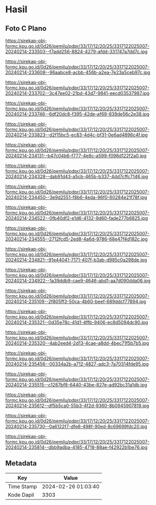 # Hasil

## Foto C Plano

https://sirekap-obj-formc.kpu.go.id/0d26/pemilu/pdpr/33/17/12/20/25/3317122025007-20240214-233503--f7add256-8824-4279-afdd-331747a7dd7c.jpg

https://sirekap-obj-formc.kpu.go.id/0d26/pemilu/pdpr/33/17/12/20/25/3317122025007-20240214-233608--96aabce8-acbb-456b-a2ea-7e23a5ceb97c.jpg

https://sirekap-obj-formc.kpu.go.id/0d26/pemilu/pdpr/33/17/12/20/25/3317122025007-20240214-233702--3c47ee02-21bd-43d7-9841-eecd03537987.jpg

https://sirekap-obj-formc.kpu.go.id/0d26/pemilu/pdpr/33/17/12/20/25/3317122025007-20240214-233746--6df20dc8-f395-42de-af69-839de56c2e38.jpg

https://sirekap-obj-formc.kpu.go.id/0d26/pemilu/pdpr/33/17/12/20/25/3317122025007-20240214-233823--d2f15bc5-ec83-4d4c-bf31-0e6ad4896c4f.jpg

https://sirekap-obj-formc.kpu.go.id/0d26/pemilu/pdpr/33/17/12/20/25/3317122025007-20240214-234131--b47c04b6-f777-4e8c-a599-f098d122f2a0.jpg

https://sirekap-obj-formc.kpu.go.id/0d26/pemilu/pdpr/33/17/12/20/25/3317122025007-20240214-234328--dab91d43-a5cb-465b-b337-4dd7cffc7146.jpg

https://sirekap-obj-formc.kpu.go.id/0d26/pemilu/pdpr/33/17/12/20/25/3317122025007-20240214-234450--3e9d2551-f8b6-4eda-96f0-60284e21f78f.jpg

https://sirekap-obj-formc.kpu.go.id/0d26/pemilu/pdpr/33/17/12/20/25/3317122025007-20240214-234522--0fb40df2-e1d6-4132-9d60-fade277b6825.jpg

https://sirekap-obj-formc.kpu.go.id/0d26/pemilu/pdpr/33/17/12/20/25/3317122025007-20240214-234555--2712fcd5-2ed8-4a6d-9786-68e47f4d182c.jpg

https://sirekap-obj-formc.kpu.go.id/0d26/pemilu/pdpr/33/17/12/20/25/3317122025007-20240214-234821--91e44041-7171-407f-b3ab-d985c0a298de.jpg

https://sirekap-obj-formc.kpu.go.id/0d26/pemilu/pdpr/33/17/12/20/25/3317122025007-20240214-234922--1a39ddb9-cae9-4646-abd1-aa7d090dda06.jpg

https://sirekap-obj-formc.kpu.go.id/0d26/pemilu/pdpr/33/17/12/20/25/3317122025007-20240214-235109--2f805ff3-50ca-4b60-beef-689ddcf77894.jpg

https://sirekap-obj-formc.kpu.go.id/0d26/pemilu/pdpr/33/17/12/20/25/3317122025007-20240214-235321--0d35e78c-41d1-4ffb-9406-ec8d5094dc90.jpg

https://sirekap-obj-formc.kpu.go.id/0d26/pemilu/pdpr/33/17/12/20/25/3317122025007-20240214-235320--4ab2eed4-2d13-4cae-a8dd-4bec71f5b7b5.jpg

https://sirekap-obj-formc.kpu.go.id/0d26/pemilu/pdpr/33/17/12/20/25/3317122025007-20240214-235456--00334a2b-a712-4827-adc3-7a70314fde95.jpg

https://sirekap-obj-formc.kpu.go.id/0d26/pemilu/pdpr/33/17/12/20/25/3317122025007-20240214-235515--c1287bf8-6440-43be-827e-ad92bc31a1db.jpg

https://sirekap-obj-formc.kpu.go.id/0d26/pemilu/pdpr/33/17/12/20/25/3317122025007-20240214-235612--df5b5ca0-55b3-4f2d-9360-8b0945907819.jpg

https://sirekap-obj-formc.kpu.go.id/0d26/pemilu/pdpr/33/17/12/20/25/3317122025007-20240214-235730--0a6122f7-dfe8-498f-90ed-8c69699fdc20.jpg

https://sirekap-obj-formc.kpu.go.id/0d26/pemilu/pdpr/33/17/12/20/25/3317122025007-20240214-235814--dbb9adba-4185-4718-88ae-f42922b1be76.jpg


## Metadata

| Key        | Value               |
| ---------- | ------------------- |
| Time Stamp | 2024-02-26 01:03:40 |
| Kode Dapil | 3303                |



